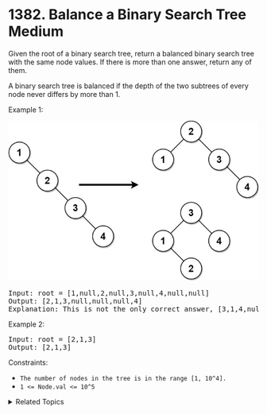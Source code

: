# 1382. Balance a Binary Search Tree<br> Medium

Given the root of a binary search tree, return a balanced binary search tree with the same node values. If there is more than one answer, return any of them.

A binary search tree is balanced if the depth of the two subtrees of every node never differs by more than 1.

Example 1:

![](assets/balance1-tree.jpg)

<pre>
Input: root = [1,null,2,null,3,null,4,null,null]
Output: [2,1,3,null,null,null,4]
Explanation: This is not the only correct answer, [3,1,4,null,2] is also correct.
</pre>

Example 2:

<pre>
Input: root = [2,1,3]
Output: [2,1,3]
</pre>

Constraints:

- `The number of nodes in the tree is in the range [1, 10^4].`
- `1 <= Node.val <= 10^5`

<details>

<summary> Related Topics </summary>

-   `Depth-first Search`
-   `Binary Tree`

</details>